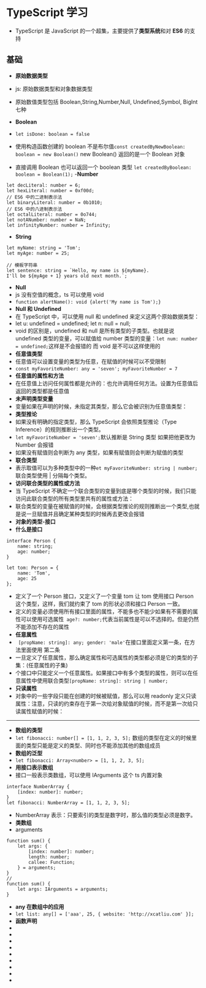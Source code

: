 <!--
 * @Author: your name
 * @Date: 2021-07-10 06:12:55
 * @LastEditTime: 2021-07-11 20:26:39
 * @LastEditors: Please set LastEditors
 * @Description: In User Settings Edit
 * @FilePath: \notes\study notes\Typescript\Ts.md
-->

# TypeScript 学习

-   TypeScript 是 JavaScript 的一个超集，主要提供了**类型系统**和对 **ES6** 的支持

## 基础

-   **原始数据类型**

-   js: 原始数据类型和对象数据类型
-   原始数值类型包括 Boolean,String,Number,Null, Undefined,Symbol, BigInt 七种
-   **Boolean**
-   `let isDone: boolean = false`
-   使用构造函数创建的 boolean 不是布尔值`const createdByNewBoolean: boolean = new Boolean()` new Boolean() 返回的是一个 Boolean 对象
-   直接调用 Boolean 也可以返回一个 boolean 类型 `let createdByBoolean: boolean = Boolean(1);` -**Number**

```
let decLiteral: number = 6;
let hexLiteral: number = 0xf00d;
// ES6 中的二进制表示法
let binaryLiteral: number = 0b1010;
// ES6 中的八进制表示法
let octalLiteral: number = 0o744;
let notANumber: number = NaN;
let infinityNumber: number = Infinity;
```

-   **String**

```
let myName: string = 'Tom';
let myAge: number = 25;

// 模板字符串
let sentence: string = `Hello, my name is ${myName}.
I'll be ${myAge + 1} years old next month.`;
```

-   **Null**
-   js 没有空值的概念，ts 可以使用 void
-   `function alertName(): void {alert('My name is Tom');}`
-   **Null 和 Undefined**
-   在 TypeScript 中，可以使用 null 和 undefined 来定义这两个原始数据类型：
-   let u: undefined = undefined; let n: null = null;
-   void 的区别是，undefined 和 null 是所有类型的子类型。也就是说 undefined 类型的变量，可以赋值给 number 类型的变量：`let num: number = undefined;`这样是不会报错的 而 void 是不可以这样使用的
-   **任意值类型**
-   任意值可以设置变量的类型为任意，在赋值的时候可以不受限制
-   `const myFavoriteNumber: any = 'seven'; myFavoriteNumber = 7`
-   **任意值的属性和方法**
-   在任意值上访问任何属性都是允许的：也允许调用任何方法。设置为任意值后返回的类型都是任意值
-   **未声明类型变量**
-   变量如果在声明的时候，未指定其类型，那么它会被识别为任意值类型：
-   **类型推论**
-   如果没有明确的指定类型，那么 TypeScript 会依照类型推论（Type Inference）的规则推断出一个类型。
-   `let myFavoriteNumber = 'seven';`默认推断是 String 类型 如果把他更改为 Number 会报错
-   如果没有赋值则会判断为 any 类型，如果有赋值则会判断为赋值的类型
-   **联合类型**
-   表示取值可以为多种类型中的一种`et myFavoriteNumber: string | number;`联合类型使用 | 分隔每个类型。
-   **访问联合类型的属性或方法**
-   当 TypeScript 不确定一个联合类型的变量到底是哪个类型的时候，我们只能访问此联合类型的所有类型里共有的属性或方法：
-   联合类型的变量在被赋值的时候，会根据类型推论的规则推断出一个类型,也就是说一旦赋值并且确定某种类型的时候再去更改会报错
-   **对象的类型-接口**
-   **什么是接口**

```
interface Person {
    name: string;
    age: number;
}

let tom: Person = {
    name: 'Tom',
    age: 25
};
```

-   定义了一个 Person 接口，又定义了一个变量 tom 让 tom 使用接口 Person 这个类型，这样，我们就约束了 tom 的形状必须和接口 Person 一致。
-   定义的变量必须使用所有接口里面的属性，不能多也不能少如果有不需要的属性可以使用可选属性` age?: number;`代表当前属性是可以不选择的。但是仍然不能添加不存在的属性
-   **任意属性**
-   ` [propName: string]: any; gender: 'male'`在接口里面定义第一条，在方法里面使用 第二条
-   一旦定义了任意属性，那么确定属性和可选属性的类型都必须是它的类型的子集：(任意属性的子集)
-   个接口中只能定义一个任意属性。如果接口中有多个类型的属性，则可以在任意属性中使用联合类型`[propName: string]: string | number;`
-   **只读属性**
-   对象中的一些字段只能在创建的时候被赋值，那么可以用 readonly 定义只读属性：注意，只读的约束存在于第一次给对象赋值的时候，而不是第一次给只读属性赋值的时候：

---

-   **数组的类型**
-   `let fibonacci: number[] = [1, 1, 2, 3, 5];` 数组的类型在定义的时候里面的类型只能是定义的类型、同时也不能添加其他的数组成员
-   **数组的泛型**
-   `let fibonacci: Array<number> = [1, 1, 2, 3, 5];`
-   **用接口表示数组**
-   接口一般表示类数组，可以使用 IArguments 这个 ts 内置对象

```
interface NumberArray {
    [index: number]: number;
}
let fibonacci: NumberArray = [1, 1, 2, 3, 5];
```

-   NumberArray 表示：只要索引的类型是数字时，那么值的类型必须是数字。
-   **类数组**
-   arguments

```
function sum() {
    let args: {
        [index: number]: number;
        length: number;
        callee: Function;
    } = arguments;
}
//
function sum() {
    let args: IArguments = arguments;
}
```

-   **any 在数组中的应用**
-   `let list: any[] = ['aaa', 25, { website: 'http://xcatliu.com' }];`
-   **函数声明**
-
-
-
-
-
-
-
-
-
